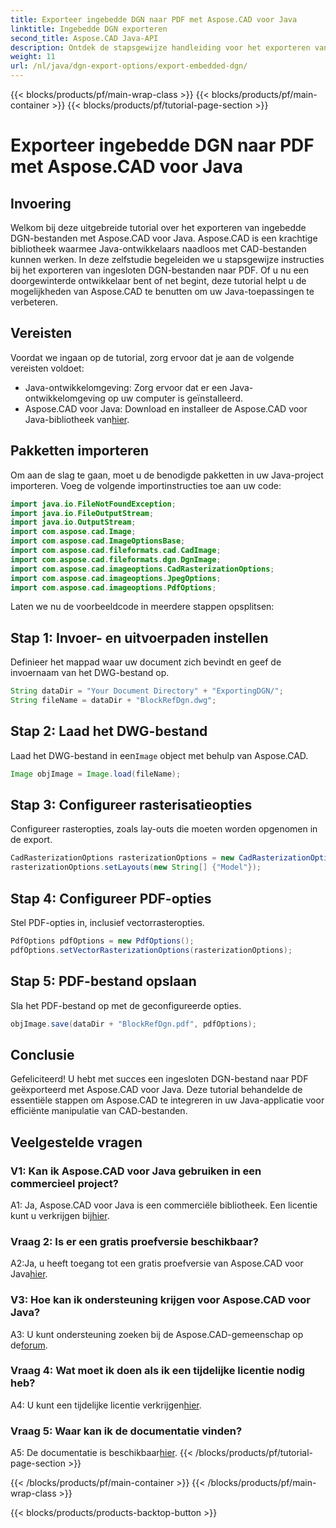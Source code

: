 ```yaml
---
title: Exporteer ingebedde DGN naar PDF met Aspose.CAD voor Java
linktitle: Ingebedde DGN exporteren
second_title: Aspose.CAD Java-API
description: Ontdek de stapsgewijze handleiding voor het exporteren van ingesloten DGN-bestanden naar PDF met Aspose.CAD voor Java. Verbeter uw Java-applicaties met naadloze manipulatie van CAD-bestanden.
weight: 11
url: /nl/java/dgn-export-options/export-embedded-dgn/
---
```


{{< blocks/products/pf/main-wrap-class >}}
{{< blocks/products/pf/main-container >}}
{{< blocks/products/pf/tutorial-page-section >}}

# Exporteer ingebedde DGN naar PDF met Aspose.CAD voor Java

## Invoering

Welkom bij deze uitgebreide tutorial over het exporteren van ingebedde DGN-bestanden met Aspose.CAD voor Java. Aspose.CAD is een krachtige bibliotheek waarmee Java-ontwikkelaars naadloos met CAD-bestanden kunnen werken. In deze zelfstudie begeleiden we u stapsgewijze instructies bij het exporteren van ingesloten DGN-bestanden naar PDF. Of u nu een doorgewinterde ontwikkelaar bent of net begint, deze tutorial helpt u de mogelijkheden van Aspose.CAD te benutten om uw Java-toepassingen te verbeteren.

## Vereisten

Voordat we ingaan op de tutorial, zorg ervoor dat je aan de volgende vereisten voldoet:
- Java-ontwikkelomgeving: Zorg ervoor dat er een Java-ontwikkelomgeving op uw computer is geïnstalleerd.
-  Aspose.CAD voor Java: Download en installeer de Aspose.CAD voor Java-bibliotheek van[hier](https://releases.aspose.com/cad/java/).

## Pakketten importeren

Om aan de slag te gaan, moet u de benodigde pakketten in uw Java-project importeren. Voeg de volgende importinstructies toe aan uw code:

```java
import java.io.FileNotFoundException;
import java.io.FileOutputStream;
import java.io.OutputStream;
import com.aspose.cad.Image;
import com.aspose.cad.ImageOptionsBase;
import com.aspose.cad.fileformats.cad.CadImage;
import com.aspose.cad.fileformats.dgn.DgnImage;
import com.aspose.cad.imageoptions.CadRasterizationOptions;
import com.aspose.cad.imageoptions.JpegOptions;
import com.aspose.cad.imageoptions.PdfOptions;
```

Laten we nu de voorbeeldcode in meerdere stappen opsplitsen:

## Stap 1: Invoer- en uitvoerpaden instellen

Definieer het mappad waar uw document zich bevindt en geef de invoernaam van het DWG-bestand op.

```java
String dataDir = "Your Document Directory" + "ExportingDGN/";
String fileName = dataDir + "BlockRefDgn.dwg";
```

## Stap 2: Laad het DWG-bestand

 Laad het DWG-bestand in een`Image` object met behulp van Aspose.CAD.

```java
Image objImage = Image.load(fileName);
```

## Stap 3: Configureer rasterisatieopties

Configureer rasteropties, zoals lay-outs die moeten worden opgenomen in de export.

```java
CadRasterizationOptions rasterizationOptions = new CadRasterizationOptions();
rasterizationOptions.setLayouts(new String[] {"Model"});
```

## Stap 4: Configureer PDF-opties

Stel PDF-opties in, inclusief vectorrasteropties.

```java
PdfOptions pdfOptions = new PdfOptions();
pdfOptions.setVectorRasterizationOptions(rasterizationOptions);
```

## Stap 5: PDF-bestand opslaan

Sla het PDF-bestand op met de geconfigureerde opties.
```java
objImage.save(dataDir + "BlockRefDgn.pdf", pdfOptions);
```

## Conclusie

Gefeliciteerd! U hebt met succes een ingesloten DGN-bestand naar PDF geëxporteerd met Aspose.CAD voor Java. Deze tutorial behandelde de essentiële stappen om Aspose.CAD te integreren in uw Java-applicatie voor efficiënte manipulatie van CAD-bestanden.

## Veelgestelde vragen

### V1: Kan ik Aspose.CAD voor Java gebruiken in een commercieel project?

 A1: Ja, Aspose.CAD voor Java is een commerciële bibliotheek. Een licentie kunt u verkrijgen bij[hier](https://purchase.aspose.com/buy).

### Vraag 2: Is er een gratis proefversie beschikbaar?

 A2:Ja, u heeft toegang tot een gratis proefversie van Aspose.CAD voor Java[hier](https://releases.aspose.com/).

### V3: Hoe kan ik ondersteuning krijgen voor Aspose.CAD voor Java?

A3: U kunt ondersteuning zoeken bij de Aspose.CAD-gemeenschap op de[forum](https://forum.aspose.com/c/cad/19).

### Vraag 4: Wat moet ik doen als ik een tijdelijke licentie nodig heb?

 A4: U kunt een tijdelijke licentie verkrijgen[hier](https://purchase.aspose.com/temporary-license/).

### Vraag 5: Waar kan ik de documentatie vinden?

 A5: De documentatie is beschikbaar[hier](https://reference.aspose.com/cad/java/).
{{< /blocks/products/pf/tutorial-page-section >}}

{{< /blocks/products/pf/main-container >}}
{{< /blocks/products/pf/main-wrap-class >}}

{{< blocks/products/products-backtop-button >}}

